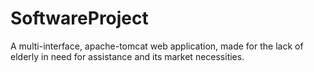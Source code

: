 # SoftwareProject
A multi-interface, apache-tomcat web application, made for the lack of elderly in need for assistance and its market necessities. 
